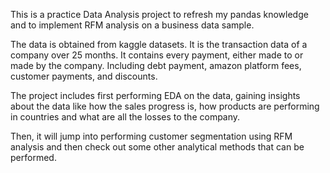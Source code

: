 This is a practice Data Analysis project to refresh my pandas knowledge and to implement RFM analysis on a business data sample.

The data is obtained from kaggle datasets. It is the transaction data of a company over 25 months. It contains every payment, either made to or made by the company.
Including debt payment, amazon platform fees, customer payments, and discounts.

The project includes first performing EDA on the data, gaining insights about the data like how the sales progress is, how products are performing in countries and 
what are all the losses to the company.

Then, it will jump into performing customer segmentation using RFM analysis and then check out some other analytical methods that can be performed.

